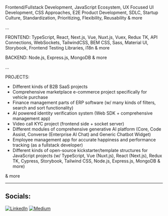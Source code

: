 Frontend/Fullstack Development, JavaScript Ecosystem, UX Focused UI Development, CSS Approaches, E2E Product Development, SDLC, Startup Culture, Standardization, Prioritizing, Flexibility, Reusability & more

...

FRONTEND: TypeScript, React, Next.js, Vue, Nuxt.js, Vuex, Redux TK, API Connections, WebSockets, TailwindCSS, BEM CSS, Sass, Material UI, Storybook, Frontend Testing Libraries, i18n & more

BACKEND: Node.js, Express.js, MongoDB & more

...

PROJECTS:

* Different kinds of B2B SaaS projects
* Comprehensive marketplace e-commerce project specifically for vehicle purchase
* Finance management parts of ERP software (w/ many kinds of filters, search and sort functionality)
* AI powered identity verification system (Web SDK + comprehensive management app)
* Video call KYC project (frontend side + socket server)
* Different modules of comprehensive generative AI platform (Core, Code Assist, Converse (Enterprise AI Chat) and Generic Chatbot Widget)
* Employee management app for accurate happiness and performance tracking (as a fullstack developer)
* Different kinds of open-source kickstarter/template structures for JavaScript projects (w/ TypeScript, Vue (Nuxt.js), React (Next.js), Redux TK, Cypress, Storybook, Tailwind CSS, Node.js, Express.js, MongoDB & more)

& more

<hr>

## Socials:
[![LinkedIn](https://img.shields.io/badge/LinkedIn-%230077B5.svg?logo=linkedin&logoColor=white)](https://linkedin.com/in/serhat-polat-9655a61bb) [![Medium](https://img.shields.io/badge/Medium-12100E?logo=medium&logoColor=white)](https://medium.com/@serhatpolat)

